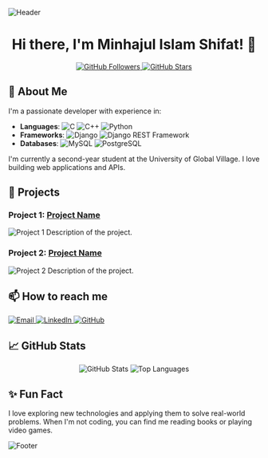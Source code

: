 ![Header](https://via.placeholder.com/1200x300.png?text=Welcome+to+My+GitHub+Profile)

<h1 align="center">Hi there, I'm Minhajul Islam Shifat! 👋</h1>

<p align="center">
  <a href="https://github.com/Minhajshifat">
    <img src="https://img.shields.io/github/followers/Minhajshifat?label=Followers&style=social" alt="GitHub Followers" />
  </a>
  <a href="https://github.com/Minhajshifat">
    <img src="https://img.shields.io/github/stars/Minhajshifat?label=Stars&style=social" alt="GitHub Stars" />
  </a>
 
</p>

## 🚀 About Me

I'm a passionate developer with experience in:
- **Languages**: ![C](https://img.shields.io/badge/-C-00599C?style=flat&logo=c) ![C++](https://img.shields.io/badge/-C++-00599C?style=flat&logo=c%2B%2B) ![Python](https://img.shields.io/badge/-Python-3776AB?style=flat&logo=python)
- **Frameworks**: ![Django](https://img.shields.io/badge/-Django-092E20?style=flat&logo=django) ![Django REST Framework](https://img.shields.io/badge/-Django%20REST%20Framework-092E20?style=flat&logo=django)
- **Databases**: ![MySQL](https://img.shields.io/badge/-MySQL-4479A1?style=flat&logo=mysql) ![PostgreSQL](https://img.shields.io/badge/-PostgreSQL-336791?style=flat&logo=postgresql)

I'm currently a second-year student at the University of Global Village. I love building web applications and APIs.

## 🌟 Projects

### Project 1: [Project Name](https://github.com/your-username/project1)
![Project 1](https://via.placeholder.com/400x200.png?text=Project+1)
Description of the project.

### Project 2: [Project Name](https://github.com/your-username/project2)
![Project 2](https://via.placeholder.com/400x200.png?text=Project+2)
Description of the project.

## 📫 How to reach me

<p align="left">
  <a href="shifatx62@gmail.com">
    <img src="https://img.shields.io/badge/Email-D14836?style=flat&logo=gmail&logoColor=white" alt="Email" />
  </a>
  <a href="https://www.linkedin.com/in/your-profile">
    <img src="https://img.shields.io/badge/LinkedIn-0077B5?style=flat&logo=linkedin&logoColor=white" alt="LinkedIn" />
  </a>
  <a href="https://github.com/Minhajshifat">
    <img src="https://img.shields.io/badge/GitHub-100000?style=flat&logo=github&logoColor=white" alt="GitHub" />
  </a>
</p>

## 📈 GitHub Stats

<p align="center">
  <img src="https://github-readme-stats.vercel.app/api?username=Minhajshifat&show_icons=true&theme=radical" alt="GitHub Stats" />
  <img src="https://github-readme-stats.vercel.app/api/top-langs/?username=Minhajshifat&layout=compact&theme=radical" alt="Top Languages" />
</p>

## ✨ Fun Fact

I love exploring new technologies and applying them to solve real-world problems. When I'm not coding, you can find me reading books or playing video games.

![Footer](https://via.placeholder.com/1200x200.png?text=Thank+You+for+Visiting+My+Profile)



